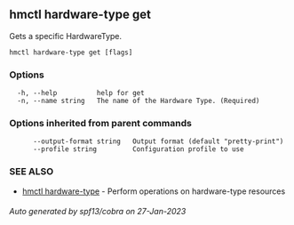 ## hmctl hardware-type get

Gets a specific HardwareType.

```
hmctl hardware-type get [flags]
```

### Options

```
  -h, --help          help for get
  -n, --name string   The name of the Hardware Type. (Required)
```

### Options inherited from parent commands

```
      --output-format string   Output format (default "pretty-print")
      --profile string         Configuration profile to use
```

### SEE ALSO

* [hmctl hardware-type](hmctl_hardware-type.md)	 - Perform operations on hardware-type resources

###### Auto generated by spf13/cobra on 27-Jan-2023
